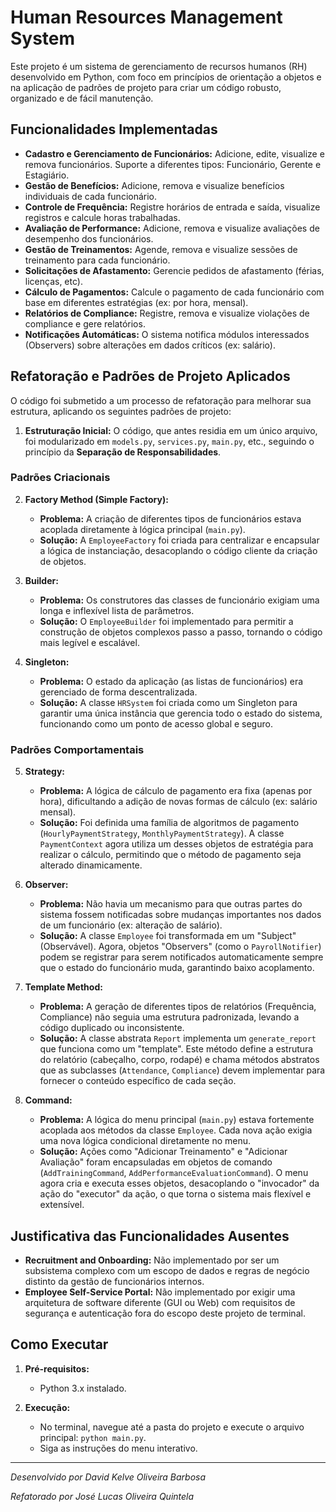 # Human Resources Management System

Este projeto é um sistema de gerenciamento de recursos humanos (RH) desenvolvido em Python, com foco em princípios de orientação a objetos e na aplicação de padrões de projeto para criar um código robusto, organizado e de fácil manutenção.

## Funcionalidades Implementadas

-   **Cadastro e Gerenciamento de Funcionários:** Adicione, edite, visualize e remova funcionários. Suporte a diferentes tipos: Funcionário, Gerente e Estagiário.
-   **Gestão de Benefícios:** Adicione, remova e visualize benefícios individuais de cada funcionário.
-   **Controle de Frequência:** Registre horários de entrada e saída, visualize registros e calcule horas trabalhadas.
-   **Avaliação de Performance:** Adicione, remova e visualize avaliações de desempenho dos funcionários.
-   **Gestão de Treinamentos:** Agende, remova e visualize sessões de treinamento para cada funcionário.
-   **Solicitações de Afastamento:** Gerencie pedidos de afastamento (férias, licenças, etc).
-   **Cálculo de Pagamentos:** Calcule o pagamento de cada funcionário com base em diferentes estratégias (ex: por hora, mensal).
-   **Relatórios de Compliance:** Registre, remova e visualize violações de compliance e gere relatórios.
-   **Notificações Automáticas:** O sistema notifica módulos interessados (Observers) sobre alterações em dados críticos (ex: salário).

## Refatoração e Padrões de Projeto Aplicados

O código foi submetido a um processo de refatoração para melhorar sua estrutura, aplicando os seguintes padrões de projeto:

1.  **Estruturação Inicial:** O código, que antes residia em um único arquivo, foi modularizado em `models.py`, `services.py`, `main.py`, etc., seguindo o princípio da **Separação de Responsabilidades**.

### Padrões Criacionais

2.  **Factory Method (Simple Factory):**
    -   **Problema:** A criação de diferentes tipos de funcionários estava acoplada diretamente à lógica principal (`main.py`).
    -   **Solução:** A `EmployeeFactory` foi criada para centralizar e encapsular a lógica de instanciação, desacoplando o código cliente da criação de objetos.

3.  **Builder:**
    -   **Problema:** Os construtores das classes de funcionário exigiam uma longa e inflexível lista de parâmetros.
    -   **Solução:** O `EmployeeBuilder` foi implementado para permitir a construção de objetos complexos passo a passo, tornando o código mais legível e escalável.

4.  **Singleton:**
    -   **Problema:** O estado da aplicação (as listas de funcionários) era gerenciado de forma descentralizada.
    -   **Solução:** A classe `HRSystem` foi criada como um Singleton para garantir uma única instância que gerencia todo o estado do sistema, funcionando como um ponto de acesso global e seguro.

### Padrões Comportamentais

5.  **Strategy:**
    -   **Problema:** A lógica de cálculo de pagamento era fixa (apenas por hora), dificultando a adição de novas formas de cálculo (ex: salário mensal).
    -   **Solução:** Foi definida uma família de algoritmos de pagamento (`HourlyPaymentStrategy`, `MonthlyPaymentStrategy`). A classe `PaymentContext` agora utiliza um desses objetos de estratégia para realizar o cálculo, permitindo que o método de pagamento seja alterado dinamicamente.

6.  **Observer:**
    -   **Problema:** Não havia um mecanismo para que outras partes do sistema fossem notificadas sobre mudanças importantes nos dados de um funcionário (ex: alteração de salário).
    -   **Solução:** A classe `Employee` foi transformada em um "Subject" (Observável). Agora, objetos "Observers" (como o `PayrollNotifier`) podem se registrar para serem notificados automaticamente sempre que o estado do funcionário muda, garantindo baixo acoplamento.

7.  **Template Method:**
    -   **Problema:** A geração de diferentes tipos de relatórios (Frequência, Compliance) não seguia uma estrutura padronizada, levando a código duplicado ou inconsistente.
    -   **Solução:** A classe abstrata `Report` implementa um `generate_report` que funciona como um "template". Este método define a estrutura do relatório (cabeçalho, corpo, rodapé) e chama métodos abstratos que as subclasses (`Attendance`, `Compliance`) devem implementar para fornecer o conteúdo específico de cada seção.

8.  **Command:**
    -   **Problema:** A lógica do menu principal (`main.py`) estava fortemente acoplada aos métodos da classe `Employee`. Cada nova ação exigia uma nova lógica condicional diretamente no menu.
    -   **Solução:** Ações como "Adicionar Treinamento" e "Adicionar Avaliação" foram encapsuladas em objetos de comando (`AddTrainingCommand`, `AddPerformanceEvaluationCommand`). O menu agora cria e executa esses objetos, desacoplando o "invocador" da ação do "executor" da ação, o que torna o sistema mais flexível e extensível.

## Justificativa das Funcionalidades Ausentes

-   **Recruitment and Onboarding:** Não implementado por ser um subsistema complexo com um escopo de dados e regras de negócio distinto da gestão de funcionários internos.
-   **Employee Self-Service Portal:** Não implementado por exigir uma arquitetura de software diferente (GUI ou Web) com requisitos de segurança e autenticação fora do escopo deste projeto de terminal.

## Como Executar

1.  **Pré-requisitos:**
    -   Python 3.x instalado.

2.  **Execução:**
    -   No terminal, navegue até a pasta do projeto e execute o arquivo principal: `python main.py`.
    -   Siga as instruções do menu interativo.

---

*Desenvolvido por David Kelve Oliveira Barbosa*

*Refatorado por José Lucas Oliveira Quintela*
